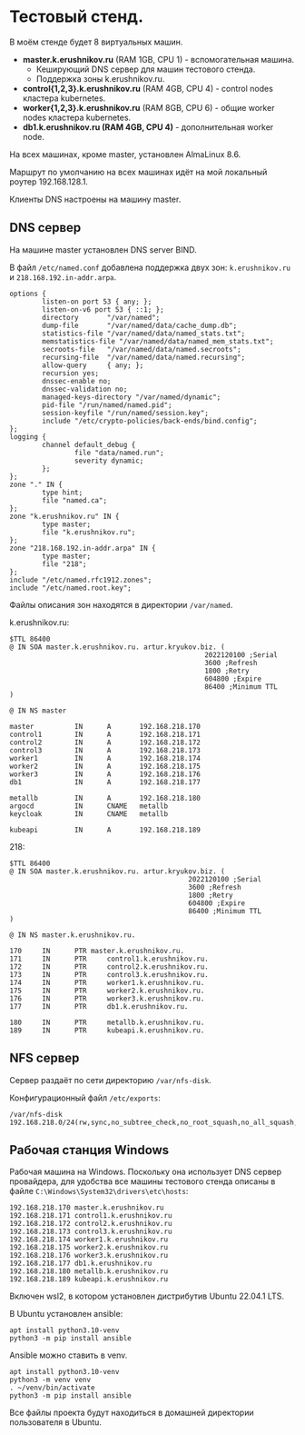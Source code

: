 # Тестовый стенд.

В моём стенде будет 8 виртуальных машин.

* **master.k.erushnikov.ru** (RAM 1GB, CPU 1) - вспомогательная машина. 
  * Кеширующий DNS сервер для машин тестового стенда.
  * Поддержка зоны k.erushnikov.ru.
* **control{1,2,3}.k.erushnikov.ru** (RAM 4GB, CPU 4) - control nodes кластера kubernetes.
* **worker{1,2,3}.k.erushnikov.ru** (RAM 8GB, CPU 6) - общие worker nodes кластера kubernetes.
* **db1.k.erushnikov.ru (RAM 4GB, CPU 4)** - дополнительная worker node.

На всех машинах, кроме master, установлен AlmaLinux 8.6.

Маршрут по умолчанию на всех машинах идёт на мой локальный роутер 192.168.128.1.

Клиенты DNS настроены на машину master.

## DNS сервер

На машине master установлен DNS server BIND.

В файл `/etc/named.conf` добавлена поддержка двух зон: `k.erushnikov.ru` и `218.168.192.in-addr.arpa`.

```
options {
        listen-on port 53 { any; };
        listen-on-v6 port 53 { ::1; };
        directory       "/var/named";
        dump-file       "/var/named/data/cache_dump.db";
        statistics-file "/var/named/data/named_stats.txt";
        memstatistics-file "/var/named/data/named_mem_stats.txt";
        secroots-file   "/var/named/data/named.secroots";
        recursing-file  "/var/named/data/named.recursing";
        allow-query     { any; };
        recursion yes;
        dnssec-enable no;
        dnssec-validation no;
        managed-keys-directory "/var/named/dynamic";
        pid-file "/run/named/named.pid";
        session-keyfile "/run/named/session.key";
        include "/etc/crypto-policies/back-ends/bind.config";
};
logging {
        channel default_debug {
                file "data/named.run";
                severity dynamic;
        };
};
zone "." IN {
        type hint;
        file "named.ca";
};
zone "k.erushnikov.ru" IN {
        type master;
        file "k.erushnikov.ru";
};
zone "218.168.192.in-addr.arpa" IN {
        type master;
        file "218";
};
include "/etc/named.rfc1912.zones";
include "/etc/named.root.key";
```

Файлы описания зон находятся в директории `/var/named`.

k.erushnikov.ru:

```
$TTL 86400
@ IN SOA master.k.erushnikov.ru. artur.kryukov.biz. (
                                                2022120100 ;Serial
                                                3600 ;Refresh
                                                1800 ;Retry
                                                604800 ;Expire
                                                86400 ;Minimum TTL
)

@ IN NS master

master          IN      A       192.168.218.170
control1        IN      A       192.168.218.171
control2        IN      A       192.168.218.172
control3        IN      A       192.168.218.173
worker1         IN      A       192.168.218.174
worker2         IN      A       192.168.218.175
worker3         IN      A       192.168.218.176
db1             IN      A       192.168.218.177

metallb         IN      A       192.168.218.180
argocd          IN      CNAME   metallb
keycloak        IN      CNAME   metallb

kubeapi         IN      A       192.168.218.189
```

218:

```
$TTL 86400
@ IN SOA master.k.erushnikov.ru. artur.kryukov.biz. (
                                            2022120100 ;Serial
                                            3600 ;Refresh
                                            1800 ;Retry
                                            604800 ;Expire
                                            86400 ;Minimum TTL
)

@ IN NS master.k.erushnikov.ru.

170     IN      PTR master.k.erushnikov.ru.
171     IN      PTR     control1.k.erushnikov.ru.
172     IN      PTR     control2.k.erushnikov.ru.
173     IN      PTR     control3.k.erushnikov.ru.
174     IN      PTR     worker1.k.erushnikov.ru.
175     IN      PTR     worker2.k.erushnikov.ru.
176     IN      PTR     worker3.k.erushnikov.ru.
177     IN      PTR     db1.k.erushnikov.ru.

180     IN      PTR     metallb.k.erushnikov.ru.
189     IN      PTR     kubeapi.k.erushnikov.ru.
```

## NFS сервер

Сервер раздаёт по сети директорию `/var/nfs-disk`.

Конфигурационный файл `/etc/exports`:

```
/var/nfs-disk 192.168.218.0/24(rw,sync,no_subtree_check,no_root_squash,no_all_squash,insecure)
```

## Рабочая станция Windows

Рабочая машина на Windows. Поскольку она использует DNS сервер провайдера, для удобства все машины тестового стенда 
описаны в файле `C:\Windows\System32\drivers\etc\hosts`:

```
192.168.218.170 master.k.erushnikov.ru
192.168.218.171 control1.k.erushnikov.ru
192.168.218.172 control2.k.erushnikov.ru
192.168.218.173 control3.k.erushnikov.ru
192.168.218.174 worker1.k.erushnikov.ru
192.168.218.175 worker2.k.erushnikov.ru
192.168.218.176 worker3.k.erushnikov.ru
192.168.218.177 db1.k.erushnikov.ru
192.168.218.180 metallb.k.erushnikov.ru
192.168.218.189 kubeapi.k.erushnikov.ru
```

Включен wsl2, в котором установлен дистрибутив Ubuntu 22.04.1 LTS.

В Ubuntu установлен ansible:

```shell
apt install python3.10-venv
python3 -m pip install ansible
```

Ansible можно ставить в venv.

```shell
apt install python3.10-venv
python3 -m venv venv
. ~/venv/bin/activate
python3 -m pip install ansible
```

Все файлы проекта будут находиться в домашней директории пользователя в Ubuntu.